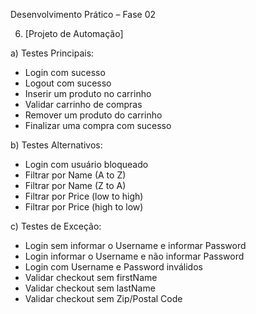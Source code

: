Desenvolvimento Prático – Fase 02

6) [Projeto de Automação]

a) Testes Principais:

- Login com sucesso
- Logout com sucesso
- Inserir um produto no carrinho
- Validar carrinho de compras
- Remover um produto do carrinho
- Finalizar uma compra com sucesso

b) Testes Alternativos:

- Login com usuário bloqueado
- Filtrar por Name (A to Z)
- Filtrar por Name (Z to A)
- Filtrar por Price (low to high)
- Filtrar por Price (high to low)

c) Testes de Exceção:

- Login sem informar o Username e informar Password
- Login informar o Username e não informar Password
- Login com Username e Password inválidos
- Validar checkout sem firstName
- Validar checkout sem lastName
- Validar checkout sem Zip/Postal Code